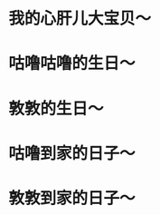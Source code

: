 <!--
 * @Author: Evan Zuo v_wangxiangbo01@baidu.com
 * @Date: 2022-05-15 17:03:50
 * @LastEditors: wangxiangbo01 wangxiangbo01@baidu.com
 * @LastEditTime: 2023-02-26 16:56:32
 * @FilePath: /MyBlog/docs/me.md
 * @Description: 这是默认设置,请设置`customMade`, 打开koroFileHeader查看配置 进行设置: https://github.com/OBKoro1/koro1FileHeader/wiki/%E9%85%8D%E7%BD%AE
-->
# 我的心肝儿大宝贝～
<OtherComponent></OtherComponent>

# 咕噜咕噜的生日～
<CatBirth></CatBirth>

# 敦敦的生日～
<CatBirthSecond></CatBirthSecond>
# 咕噜到家的日子～
<Cat></Cat>

# 敦敦到家的日子～
<DunDunBirthSecond></DunDunBirthSecond>
